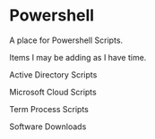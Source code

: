 # Powershell
A place for Powershell Scripts.

Items I may be adding as I have time.

Active Directory Scripts

Microsoft Cloud Scripts

Term Process Scripts

Software Downloads
